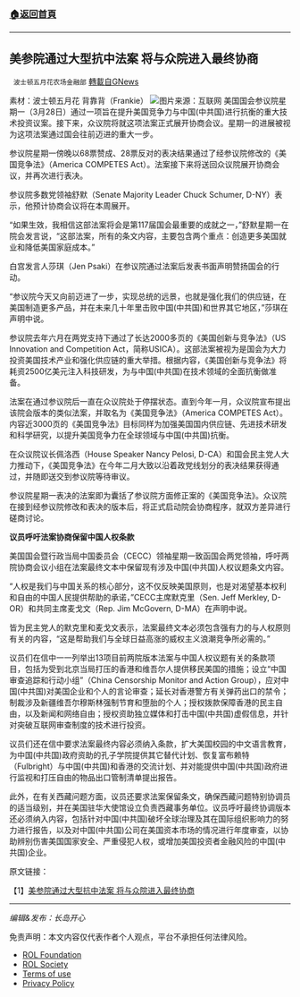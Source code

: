 ###  [:house:返回首頁](https://github.com/ourhimalayas/txt)
---


## 美参院通过大型抗中法案 将与众院进入最终协商
` 波士顿五月花农场金融部` [轉載自GNews](https://gnews.org/zh-hans/2250247/)

素材：波士顿五月花 背靠背（Frankie）
![](https://assets.gnews.org/wp-content/uploads/2022/03/截屏2022-03-29-下午2.17.35.png)图片来源：互联网
美国国会参议院星期一（3月28日）通过一项旨在提升美国竞争力与中国(中共国)进行抗衡的重大技术投资议案。接下来，众议院将就这项法案正式展开协商会议。星期一的进展被视为这项法案通过国会往前迈进的重大一步。

参议院星期一傍晚以68票赞成、28票反对的表决结果通过了经参议院修改的《美国竞争法》（America COMPETES Act）。法案接下来将送回众议院展开协商会议，并再次进行表决。

参议院多数党领袖舒默（Senate Majority Leader Chuck Schumer, D-NY）表示，他预计协商会议将在本周展开。

“如果生效，我相信这部法案将会是第117届国会最重要的成就之一，”舒默星期一在院会发言说，“这部法案，所有的条文内容，主要包含两个重点：创造更多美国就业和降低美国家庭成本。”

白宫发言人莎琪（Jen Psaki）在参议院通过法案后发表书面声明赞扬国会的行动。

“参议院今天又向前迈进了一步，实现总统的远景，也就是强化我们的供应链，在美国制造更多产品，并在未来几十年里击败中国(中共国)和世界其它地区，”莎琪在声明中说。

参议院去年六月在两党支持下通过了长达2000多页的《美国创新与竞争法》（US Innovation and Competition Act，简称USICA）。这部法案被视为是国会为大力投资美国技术产业和强化供应链的重大举措。根据内容，《美国创新与竞争法》将耗资2500亿美元注入科技研发，为与中国(中共国)在技术领域的全面抗衡做准备。

法案在通过参议院后一直在众议院处于停摆状态。直到今年一月，众议院宣布提出该院会版本的类似法案，并取名为《美国竞争法》（America COMPETES Act）。内容近3000页的《美国竞争法》目标同样为加强美国国内供应链、先进技术研发和科学研究，以提升美国竞争力在全球领域与中国(中共国)抗衡。

在众议院议长佩洛西（House Speaker Nancy Pelosi, D-CA）和国会民主党人大力推动下，《美国竞争法》在今年二月大致以沿着政党线划分的表决结果获得通过，并随即送交到参议院等待审议。

参议院星期一表决的法案即为囊括了参议院方面修正案的《美国竞争法》。众议院在接到经参议院修改和表决的版本后，将正式启动院会协商程序，就双方差异进行磋商讨论。

**议员呼吁法案协商保留中国人权条款**

美国国会暨行政当局中国委员会（CECC）领袖星期一致函国会两党领袖，呼吁两院协商会议小组在法案最终文本中保留现有涉及中国(中共国)人权议题条文内容。

“人权是我们与中国关系的核心部分，这不仅反映美国原则，也是对渴望基本权利和自由的中国人民提供帮助的承诺，”CECC主席默克里（Sen. Jeff Merkley, D-OR）和共同主席麦戈文（Rep. Jim McGovern, D-MA）在声明中说。

皆为民主党人的默克里和麦戈文表示，法案最终文本必须包含强有力的与人权原则有关的内容，“这是帮助我们与全球日益高涨的威权主义浪潮竞争所必需的。”

议员们在信中一一列举出13项目前两院版本法案与中国人权议题有关的条款项目，包括为受到北京当局打压的香港和维吾尔人提供移民美国的措施；设立“中国审查追踪和行动小组”（China Censorship Monitor and Action Group），应对中国(中共国)对美国企业和个人的言论审查；延长对香港警方有关弹药出口的禁令；制裁涉及新疆维吾尔穆斯林强制节育和堕胎的个人；授权拨款保障香港的民主自由，以及新闻和网络自由；授权资助独立媒体和打击中国(中共国)虚假信息，并针对突破互联网审查制度的技术进行投资。

议员们还在信中要求法案最终内容必须纳入条款，扩大美国校园的中文语言教育，为中国(中共国)政府资助的孔子学院提供其它替代计划、恢复富布赖特（Fulbright）与中国(中共国)和香港的交流计划、并对能提供中国(中共国)政府进行监视和打压自由的物品出口管制清单提出报告。

此外，在有关西藏问题方面，议员还要求法案保留条文，确保西藏问题特别协调员的适当级别，并在美国驻华大使馆设立负责西藏事务单位。议员呼吁最终协调版本还必须纳入内容，包括针对中国(中共国)破坏全球治理及其在国际组织影响力的努力进行报告，以及对中国(中共国)公司在美国资本市场的情况进行年度审查，以协助辨别伤害美国国家安全、严重侵犯人权，或增加美国投资者金融风险的中国(中共国)企业。

原文链接：

【1】[美参院通过大型抗中法案 将与众院进入最终协商](https://www.voachinese.com/a/us-senate-moves-forward-china-bill-for-reconciliation-20220328/6505803.html)

* * *

*编辑&发布：长岛开心*

 

免责声明：本文内容仅代表作者个人观点，平台不承担任何法律风险。

- [ROL Foundation](https://rolfoundation.org/)
- [ROL Society](https://rolsociety.org/)
- [Terms of use](https://gnews.org/terms-of-use-3/)
- [Privacy Policy](https://gnews.org/privacy-policy/)
